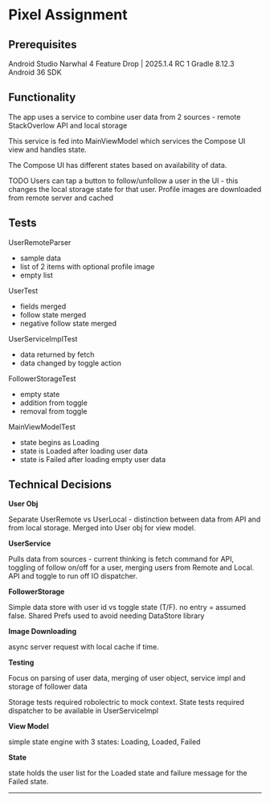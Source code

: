 Pixel Assignment
================


Prerequisites
-------------

Android Studio Narwhal 4 Feature Drop | 2025.1.4 RC 1
Gradle 8.12.3
Android 36 SDK


Functionality
-------------

The app uses a service to combine user data from 2 sources - remote StackOverlow API and local storage

This service is fed into MainViewModel which services the Compose UI view and handles state.

The Compose UI has different states based on availability of data.


TODO
Users can tap a button to follow/unfollow a user in the UI - this changes the local storage state for that user.
Profile images are downloaded from remote server and cached


Tests
-----

UserRemoteParser

- sample data
- list of 2 items with optional profile image
- empty list

UserTest

- fields merged
- follow state merged
- negative follow state merged

UserServiceImplTest

- data returned by fetch
- data changed by toggle action

FollowerStorageTest

- empty state
- addition from toggle
- removal from toggle

MainViewModelTest

- state begins as Loading
- state is Loaded after loading user data
- state is Failed after loading empty user data


Technical Decisions
-------------------

**User Obj**

Separate UserRemote vs UserLocal - distinction between data from API and from local storage.
Merged into User obj for view model.

**UserService**

Pulls data from sources - current thinking is fetch command for API, toggling of follow on/off for a user, merging users from Remote and Local.
API and toggle to run off IO dispatcher.

**FollowerStorage**

Simple data store with user id vs toggle state (T/F). no entry = assumed false.
Shared Prefs used to avoid needing DataStore library

**Image Downloading**

async server request with local cache if time.

**Testing**

Focus on parsing of user data, merging of user object, service impl and storage of follower data

Storage tests required robolectric to mock context. State tests required dispatcher to be available in UserServiceImpl

**View Model**

simple state engine with 3 states: Loading, Loaded, Failed

**State**

state holds the user list for the Loaded state and failure message for the Failed state. 


--------------------------------------
